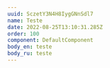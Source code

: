 ```yaml
---
uuid: SczetY3N4H8IygGNnSdl7
name: Teste
date: 2022-08-25T13:10:31.285Z
order: 100
component: DefaultComponent
body_en: teste
body_ru: teste
---
```

